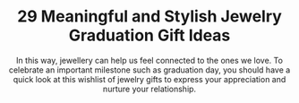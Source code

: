 ---
layout: post
title: 29 Meaningful and Stylish Jewelry Graduation Gift Ideas
subtitle: In this way, jewellery can help us feel connected to the ones we love. To celebrate an important milestone such as graduation day, you should have a quick look at this wishlist of jewelry gifts to express your appreciation and nurture your relationship.
header-img: "img/post/2023/09/copied/Jewelry-Graduation-Gifts.jpg"
header-style: text
permalink: "/jewelry-graduation-gifts/"
catalog: true
tags:
  - Recipients 
  - Men
---      